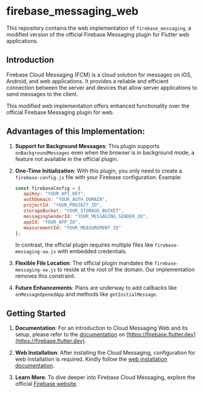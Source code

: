 # firebase_messaging_web

This repository contains the web implementation of `firebase_messaging`, a modified version of the official Firebase Messaging plugin for Flutter web applications.

## Introduction

Firebase Cloud Messaging (FCM) is a cloud solution for messages on iOS, Android, and web applications. It provides a reliable and efficient connection between the server and devices that allow server applications to send messages to the client.

This modified web implementation offers enhanced functionality over the official Firebase Messaging plugin for web.

## Advantages of this Implementation:

1. **Support for Background Messages**: This plugin supports `onBackgroundMessages` even when the browser is in background mode, a feature not available in the official plugin.

2. **One-Time Initialization**: With this plugin, you only need to create a `firebase-config.js` file with your Firebase configuration. Example:
    ```javascript
    const firebaseConfig = {
       apiKey: "YOUR_API_KEY",
       authDomain: "YOUR_AUTH_DOMAIN",
       projectId: "YOUR_PROJECT_ID",
       storageBucket: "YOUR_STORAGE_BUCKET",
       messagingSenderId: "YOUR_MESSAGING_SENDER_ID",
       appId: "YOUR_APP_ID",
       measurementId: "YOUR_MEASUREMENT_ID"
    };
    ```
   In contrast, the official plugin requires multiple files like `firebase-messaging-sw.js` with embedded credentials.

3. **Flexible File Location**: The official plugin mandates the `firebase-messaging-sw.js` to reside at the root of the domain. Our implementation removes this constraint.

4. **Future Enhancements**: Plans are underway to add callbacks like `onMessageOpenedApp` and methods like `getInitialMessage`.

## Getting Started

1. **Documentation**: For an introduction to Cloud Messaging Web and its setup, please refer to the [documentation](https://firebase.flutter.dev/docs/messaging/overview) on [https://firebase.flutter.dev](https://firebase.flutter.dev).

2. **Web Installation**: After installing the Cloud Messaging, configuration for web installation is required. Kindly follow the [web installation documentation](https://firebase.flutter.dev/docs/messaging/overview#3-web-only-add-the-sdk).

3. **Learn More**: To dive deeper into Firebase Cloud Messaging, explore the official [Firebase website](https://firebase.google.com/products/cloud-messaging).
